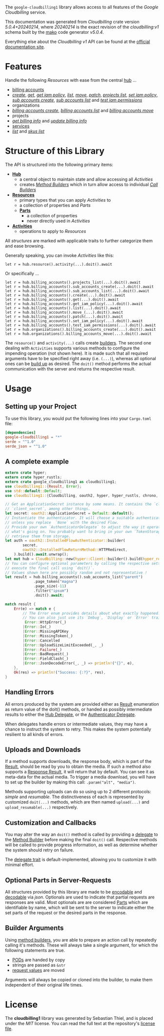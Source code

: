 <!---
DO NOT EDIT !
This file was generated automatically from 'src/generator/templates/api/README.md.mako'
DO NOT EDIT !
-->
The `google-cloudbilling1` library allows access to all features of the *Google Cloudbilling* service.

This documentation was generated from *Cloudbilling* crate version *5.0.4+20240214*, where *20240214* is the exact revision of the *cloudbilling:v1* schema built by the [mako](http://www.makotemplates.org/) code generator *v5.0.4*.

Everything else about the *Cloudbilling* *v1* API can be found at the
[official documentation site](https://cloud.google.com/billing/docs/apis).
# Features

Handle the following *Resources* with ease from the central [hub](https://docs.rs/google-cloudbilling1/5.0.4+20240214/google_cloudbilling1/Cloudbilling) ... 

* [billing accounts](https://docs.rs/google-cloudbilling1/5.0.4+20240214/google_cloudbilling1/api::BillingAccount)
 * [*create*](https://docs.rs/google-cloudbilling1/5.0.4+20240214/google_cloudbilling1/api::BillingAccountCreateCall), [*get*](https://docs.rs/google-cloudbilling1/5.0.4+20240214/google_cloudbilling1/api::BillingAccountGetCall), [*get iam policy*](https://docs.rs/google-cloudbilling1/5.0.4+20240214/google_cloudbilling1/api::BillingAccountGetIamPolicyCall), [*list*](https://docs.rs/google-cloudbilling1/5.0.4+20240214/google_cloudbilling1/api::BillingAccountListCall), [*move*](https://docs.rs/google-cloudbilling1/5.0.4+20240214/google_cloudbilling1/api::BillingAccountMoveCall), [*patch*](https://docs.rs/google-cloudbilling1/5.0.4+20240214/google_cloudbilling1/api::BillingAccountPatchCall), [*projects list*](https://docs.rs/google-cloudbilling1/5.0.4+20240214/google_cloudbilling1/api::BillingAccountProjectListCall), [*set iam policy*](https://docs.rs/google-cloudbilling1/5.0.4+20240214/google_cloudbilling1/api::BillingAccountSetIamPolicyCall), [*sub accounts create*](https://docs.rs/google-cloudbilling1/5.0.4+20240214/google_cloudbilling1/api::BillingAccountSubAccountCreateCall), [*sub accounts list*](https://docs.rs/google-cloudbilling1/5.0.4+20240214/google_cloudbilling1/api::BillingAccountSubAccountListCall) and [*test iam permissions*](https://docs.rs/google-cloudbilling1/5.0.4+20240214/google_cloudbilling1/api::BillingAccountTestIamPermissionCall)
* organizations
 * [*billing accounts create*](https://docs.rs/google-cloudbilling1/5.0.4+20240214/google_cloudbilling1/api::OrganizationBillingAccountCreateCall), [*billing accounts list*](https://docs.rs/google-cloudbilling1/5.0.4+20240214/google_cloudbilling1/api::OrganizationBillingAccountListCall) and [*billing accounts move*](https://docs.rs/google-cloudbilling1/5.0.4+20240214/google_cloudbilling1/api::OrganizationBillingAccountMoveCall)
* projects
 * [*get billing info*](https://docs.rs/google-cloudbilling1/5.0.4+20240214/google_cloudbilling1/api::ProjectGetBillingInfoCall) and [*update billing info*](https://docs.rs/google-cloudbilling1/5.0.4+20240214/google_cloudbilling1/api::ProjectUpdateBillingInfoCall)
* [services](https://docs.rs/google-cloudbilling1/5.0.4+20240214/google_cloudbilling1/api::Service)
 * [*list*](https://docs.rs/google-cloudbilling1/5.0.4+20240214/google_cloudbilling1/api::ServiceListCall) and [*skus list*](https://docs.rs/google-cloudbilling1/5.0.4+20240214/google_cloudbilling1/api::ServiceSkuListCall)




# Structure of this Library

The API is structured into the following primary items:

* **[Hub](https://docs.rs/google-cloudbilling1/5.0.4+20240214/google_cloudbilling1/Cloudbilling)**
    * a central object to maintain state and allow accessing all *Activities*
    * creates [*Method Builders*](https://docs.rs/google-cloudbilling1/5.0.4+20240214/google_cloudbilling1/client::MethodsBuilder) which in turn
      allow access to individual [*Call Builders*](https://docs.rs/google-cloudbilling1/5.0.4+20240214/google_cloudbilling1/client::CallBuilder)
* **[Resources](https://docs.rs/google-cloudbilling1/5.0.4+20240214/google_cloudbilling1/client::Resource)**
    * primary types that you can apply *Activities* to
    * a collection of properties and *Parts*
    * **[Parts](https://docs.rs/google-cloudbilling1/5.0.4+20240214/google_cloudbilling1/client::Part)**
        * a collection of properties
        * never directly used in *Activities*
* **[Activities](https://docs.rs/google-cloudbilling1/5.0.4+20240214/google_cloudbilling1/client::CallBuilder)**
    * operations to apply to *Resources*

All *structures* are marked with applicable traits to further categorize them and ease browsing.

Generally speaking, you can invoke *Activities* like this:

```Rust,ignore
let r = hub.resource().activity(...).doit().await
```

Or specifically ...

```ignore
let r = hub.billing_accounts().projects_list(...).doit().await
let r = hub.billing_accounts().sub_accounts_create(...).doit().await
let r = hub.billing_accounts().sub_accounts_list(...).doit().await
let r = hub.billing_accounts().create(...).doit().await
let r = hub.billing_accounts().get(...).doit().await
let r = hub.billing_accounts().get_iam_policy(...).doit().await
let r = hub.billing_accounts().list(...).doit().await
let r = hub.billing_accounts().move_(...).doit().await
let r = hub.billing_accounts().patch(...).doit().await
let r = hub.billing_accounts().set_iam_policy(...).doit().await
let r = hub.billing_accounts().test_iam_permissions(...).doit().await
let r = hub.organizations().billing_accounts_create(...).doit().await
let r = hub.organizations().billing_accounts_move(...).doit().await
```

The `resource()` and `activity(...)` calls create [builders][builder-pattern]. The second one dealing with `Activities` 
supports various methods to configure the impending operation (not shown here). It is made such that all required arguments have to be 
specified right away (i.e. `(...)`), whereas all optional ones can be [build up][builder-pattern] as desired.
The `doit()` method performs the actual communication with the server and returns the respective result.

# Usage

## Setting up your Project

To use this library, you would put the following lines into your `Cargo.toml` file:

```toml
[dependencies]
google-cloudbilling1 = "*"
serde = "^1.0"
serde_json = "^1.0"
```

## A complete example

```Rust
extern crate hyper;
extern crate hyper_rustls;
extern crate google_cloudbilling1 as cloudbilling1;
use cloudbilling1::{Result, Error};
use std::default::Default;
use cloudbilling1::{Cloudbilling, oauth2, hyper, hyper_rustls, chrono, FieldMask};

// Get an ApplicationSecret instance by some means. It contains the `client_id` and 
// `client_secret`, among other things.
let secret: oauth2::ApplicationSecret = Default::default();
// Instantiate the authenticator. It will choose a suitable authentication flow for you, 
// unless you replace  `None` with the desired Flow.
// Provide your own `AuthenticatorDelegate` to adjust the way it operates and get feedback about 
// what's going on. You probably want to bring in your own `TokenStorage` to persist tokens and
// retrieve them from storage.
let auth = oauth2::InstalledFlowAuthenticator::builder(
        secret,
        oauth2::InstalledFlowReturnMethod::HTTPRedirect,
    ).build().await.unwrap();
let mut hub = Cloudbilling::new(hyper::Client::builder().build(hyper_rustls::HttpsConnectorBuilder::new().with_native_roots().https_or_http().enable_http1().build()), auth);
// You can configure optional parameters by calling the respective setters at will, and
// execute the final call using `doit()`.
// Values shown here are possibly random and not representative !
let result = hub.billing_accounts().sub_accounts_list("parent")
             .page_token("magna")
             .page_size(-11)
             .filter("ipsum")
             .doit().await;

match result {
    Err(e) => match e {
        // The Error enum provides details about what exactly happened.
        // You can also just use its `Debug`, `Display` or `Error` traits
         Error::HttpError(_)
        |Error::Io(_)
        |Error::MissingAPIKey
        |Error::MissingToken(_)
        |Error::Cancelled
        |Error::UploadSizeLimitExceeded(_, _)
        |Error::Failure(_)
        |Error::BadRequest(_)
        |Error::FieldClash(_)
        |Error::JsonDecodeError(_, _) => println!("{}", e),
    },
    Ok(res) => println!("Success: {:?}", res),
}

```
## Handling Errors

All errors produced by the system are provided either as [Result](https://docs.rs/google-cloudbilling1/5.0.4+20240214/google_cloudbilling1/client::Result) enumeration as return value of
the doit() methods, or handed as possibly intermediate results to either the 
[Hub Delegate](https://docs.rs/google-cloudbilling1/5.0.4+20240214/google_cloudbilling1/client::Delegate), or the [Authenticator Delegate](https://docs.rs/yup-oauth2/*/yup_oauth2/trait.AuthenticatorDelegate.html).

When delegates handle errors or intermediate values, they may have a chance to instruct the system to retry. This 
makes the system potentially resilient to all kinds of errors.

## Uploads and Downloads
If a method supports downloads, the response body, which is part of the [Result](https://docs.rs/google-cloudbilling1/5.0.4+20240214/google_cloudbilling1/client::Result), should be
read by you to obtain the media.
If such a method also supports a [Response Result](https://docs.rs/google-cloudbilling1/5.0.4+20240214/google_cloudbilling1/client::ResponseResult), it will return that by default.
You can see it as meta-data for the actual media. To trigger a media download, you will have to set up the builder by making
this call: `.param("alt", "media")`.

Methods supporting uploads can do so using up to 2 different protocols: 
*simple* and *resumable*. The distinctiveness of each is represented by customized 
`doit(...)` methods, which are then named `upload(...)` and `upload_resumable(...)` respectively.

## Customization and Callbacks

You may alter the way an `doit()` method is called by providing a [delegate](https://docs.rs/google-cloudbilling1/5.0.4+20240214/google_cloudbilling1/client::Delegate) to the 
[Method Builder](https://docs.rs/google-cloudbilling1/5.0.4+20240214/google_cloudbilling1/client::CallBuilder) before making the final `doit()` call. 
Respective methods will be called to provide progress information, as well as determine whether the system should 
retry on failure.

The [delegate trait](https://docs.rs/google-cloudbilling1/5.0.4+20240214/google_cloudbilling1/client::Delegate) is default-implemented, allowing you to customize it with minimal effort.

## Optional Parts in Server-Requests

All structures provided by this library are made to be [encodable](https://docs.rs/google-cloudbilling1/5.0.4+20240214/google_cloudbilling1/client::RequestValue) and 
[decodable](https://docs.rs/google-cloudbilling1/5.0.4+20240214/google_cloudbilling1/client::ResponseResult) via *json*. Optionals are used to indicate that partial requests are responses 
are valid.
Most optionals are are considered [Parts](https://docs.rs/google-cloudbilling1/5.0.4+20240214/google_cloudbilling1/client::Part) which are identifiable by name, which will be sent to 
the server to indicate either the set parts of the request or the desired parts in the response.

## Builder Arguments

Using [method builders](https://docs.rs/google-cloudbilling1/5.0.4+20240214/google_cloudbilling1/client::CallBuilder), you are able to prepare an action call by repeatedly calling it's methods.
These will always take a single argument, for which the following statements are true.

* [PODs][wiki-pod] are handed by copy
* strings are passed as `&str`
* [request values](https://docs.rs/google-cloudbilling1/5.0.4+20240214/google_cloudbilling1/client::RequestValue) are moved

Arguments will always be copied or cloned into the builder, to make them independent of their original life times.

[wiki-pod]: http://en.wikipedia.org/wiki/Plain_old_data_structure
[builder-pattern]: http://en.wikipedia.org/wiki/Builder_pattern
[google-go-api]: https://github.com/google/google-api-go-client

# License
The **cloudbilling1** library was generated by Sebastian Thiel, and is placed 
under the *MIT* license.
You can read the full text at the repository's [license file][repo-license].

[repo-license]: https://github.com/Byron/google-apis-rsblob/main/LICENSE.md

